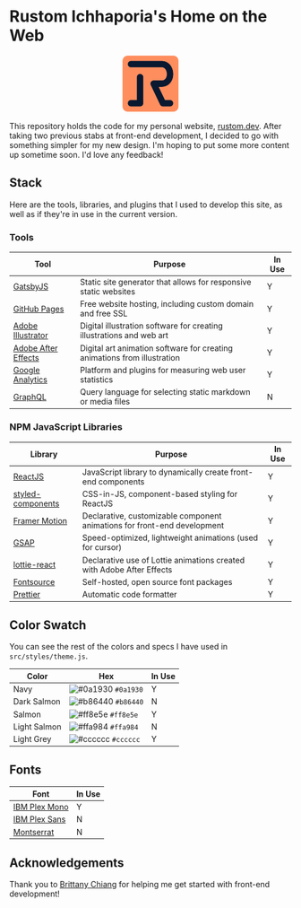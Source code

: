 # Rustom Ichhaporia's Home on the Web

<div align="center">
<a href="https://rustom.dev/">
  <img alt="Logo" src="./static/icon.png" width="100" />
</a>
</div>

This repository holds the code for my personal website, [rustom.dev](https://rustom.dev). After taking two previous stabs at front-end development, I decided to go with something simpler for my new design. I'm hoping to put some more content up sometime soon. I'd love any feedback!

## Stack

Here are the tools, libraries, and plugins that I used to develop this site, as well as if they're in use in the current version.

### Tools

| Tool                                                                      | Purpose                                                                  | In Use |
| ------------------------------------------------------------------------- | ------------------------------------------------------------------------ | ------ |
| [GatsbyJS](https://gatsbyjs.com/)                                         | Static site generator that allows for responsive static websites         | Y      |
| [GitHub Pages](https://pages.github.com/)                                 | Free website hosting, including custom domain and free SSL               | Y      |
| [Adobe Illustrator](https://www.adobe.com/products/illustrator.html)      | Digital illustration software for creating illustrations and web art     | Y      |
| [Adobe After Effects](https://www.adobe.com/products/aftereffects.html)   | Digital art animation software for creating animations from illustration | Y      |
| [Google Analytics](https://marketingplatform.google.com/about/analytics/) | Platform and plugins for measuring web user statistics                   | Y      |
| [GraphQL](https://graphql.org/)                                           | Query language for selecting static markdown or media files              | N      |

### NPM JavaScript Libraries

| Library                                                    | Purpose                                                                  | In Use |
| ---------------------------------------------------------- | ------------------------------------------------------------------------ | ------ |
| [ReactJS](https://reactjs.org/)                            | JavaScript library to dynamically create front-end components            | Y      |
| [styled-components](https://styled-components.com/)        | CSS-in-JS, component-based styling for ReactJS                           | Y      |
| [Framer Motion](https://www.framer.com/motion/)            | Declarative, customizable component animations for front-end development | Y      |
| [GSAP](https://greensock.com/gsap/)                        | Speed-optimized, lightweight animations (used for cursor)                | Y      |
| [lottie-react](https://www.npmjs.com/package/lottie-react) | Declarative use of Lottie animations created with Adobe After Effects    | Y      |
| [Fontsource](https://fontsource.org/)                      | Self-hosted, open source font packages                                   | Y      |
| [Prettier](https://prettier.io/)                           | Automatic code formatter                                                 | Y      |

## Color Swatch

You can see the rest of the colors and specs I have used in `src/styles/theme.js`.

| Color        | Hex                                                                | In Use |
| ------------ | ------------------------------------------------------------------ | ------ |
| Navy         | ![#0a1930](https://via.placeholder.com/10/0a1930?text=+) `#0a1930` | Y      |
| Dark Salmon  | ![#b86440](https://via.placeholder.com/10/b86440?text=+) `#b86440` | N      |
| Salmon       | ![#ff8e5e](https://via.placeholder.com/10/ff8e5e?text=+) `#ff8e5e` | Y      |
| Light Salmon | ![#ffa984](https://via.placeholder.com/10/ffa984?text=+) `#ffa984` | N      |
| Light Grey   | ![#cccccc](https://via.placeholder.com/10/cccccc?text=+) `#cccccc` | Y      |

## Fonts

| Font                                                             | In Use |
| ---------------------------------------------------------------- | ------ |
| [IBM Plex Mono](https://fonts.google.com/specimen/IBM+Plex+Mono) | Y      |
| [IBM Plex Sans](https://fonts.google.com/specimen/IBM+Plex+Sans) | N      |
| [Montserrat](https://fonts.google.com/specimen/Montserrat)       | N      |

## Acknowledgements

Thank you to [Brittany Chiang](https://github.com/bchiang7) for helping me get started with front-end development!
